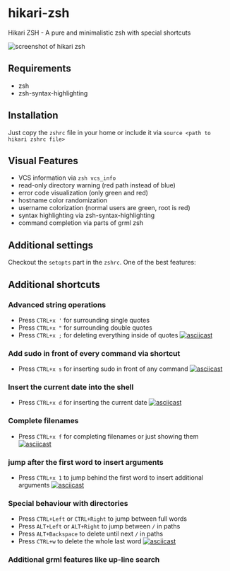 # hikari-zsh
Hikari ZSH - A pure and minimalistic zsh with special shortcuts

![screenshot of hikari zsh](https://raw.githubusercontent.com/shibumi/hikari-zsh/master/screenshots/hikari1.png)

## Requirements
* zsh
* zsh-syntax-highlighting

## Installation
Just copy the `zshrc` file in your home or include it via `source <path to hikari zshrc file>`

## Visual Features
* VCS information via `zsh vcs_info`
* read-only directory warning (red path instead of blue)
* error code visualization (only green and red)
* hostname color randomization
* username colorization (normal users are green, root is red)
* syntax highlighting via zsh-syntax-highlighting
* command completion via parts of grml zsh

## Additional settings
Checkout the `setopts` part in the `zshrc`. One of the best features:

## Additional shortcuts
### Advanced string operations
* Press `CTRL+x '` for surrounding single quotes
* Press `CTRL+x "` for surrounding double quotes
* Press `CTRL+x ;` for deleting everything inside of quotes
[![asciicast](https://asciinema.org/a/vnGmAJIv4kAzhABllPZg2q6TI.png)](https://asciinema.org/a/vnGmAJIv4kAzhABllPZg2q6TI)
### Add sudo in front of every command via shortcut
* Press `CTRL+x s` for inserting sudo in front of any command
[![asciicast](https://asciinema.org/a/Vepjm96uUX1Qw8PfgKlze76ZM.png)](https://asciinema.org/a/Vepjm96uUX1Qw8PfgKlze76ZM)
### Insert the current date into the shell
* Press `CTRL+x d` for inserting the current date
[![asciicast](https://asciinema.org/a/Xwiwj2bFvq8wK14K5pd6UWSLP.png)](https://asciinema.org/a/Xwiwj2bFvq8wK14K5pd6UWSLP)
### Complete filenames
* Press `CTRL+x f` for completing filenames or just showing them
[![asciicast](https://asciinema.org/a/unYZEfPPGY9lQdLYdn118nMGk.png)](https://asciinema.org/a/unYZEfPPGY9lQdLYdn118nMGk)
### jump after the first word to insert arguments
* Press `CTRL+x 1` to jump behind the first word to insert additional arguments
[![asciicast](https://asciinema.org/a/DUwbeOhCmLH60Ixqs1y3vyovB.png)](https://asciinema.org/a/DUwbeOhCmLH60Ixqs1y3vyovB)
### Special behaviour with directories
* Press `CTRL+Left` or `CTRL+Right` to jump between full words
* Press `ALT+Left` or `ALT+Right` to jump between `/` in paths
* Press `ALT+Backspace` to delete until next `/` in paths
* Press `CTRL+w` to delete the whole last word
[![asciicast](https://asciinema.org/a/5GRBxafdd68JaxcILppAnb5UW.png)](https://asciinema.org/a/5GRBxafdd68JaxcILppAnb5UW)

### Additional grml features like up-line search
